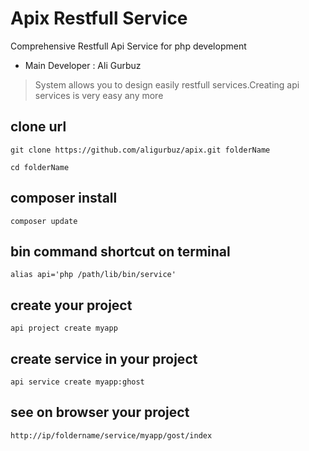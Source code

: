 # Apix Restfull Service
Comprehensive Restfull Api Service for php development
* Main Developer : Ali Gurbuz
> System allows you to design easily restfull services.Creating api services is very easy any more



## clone url

```
git clone https://github.com/aligurbuz/apix.git folderName

cd folderName

```

## composer install

```
composer update

```


## bin command shortcut on terminal

```
alias api='php /path/lib/bin/service'

```

## create your project

```
api project create myapp

```

## create service in your project

```
api service create myapp:ghost

```

## see on browser your project

```
http://ip/foldername/service/myapp/gost/index

```
